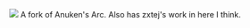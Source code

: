 [![](https://github.com/Anuken/Arc/workflows/Java%20CI/badge.svg)](https://github.com/Anuken/Arc/actions)
A fork of Anuken's Arc. Also has zxtej's work in here I think.
